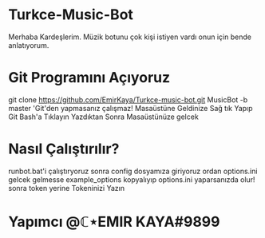 # Turkce-Music-Bot #
Merhaba Kardeşlerim.
Müzik botunu çok kişi istiyen vardı onun için bende anlatıyorum.
# Git Programını Açıyoruz #
git clone https://github.com/EmirKaya/Turkce-music-bot.git MusicBot -b master
'Git'den yapmasanız çalışmaz!
Masaüstüne Geldinize Sağ tık Yapıp Git Bash'a Tıklayın Yazdıktan Sonra Masaüstünüze gelcek
# Nasıl Çalıştırılır? #
runbot.bat'i çalıştıryoruz sonra config dosyamıza giriyoruz ordan options.ini gelcek gelmesse example_options kopyalıyıp options.ini yaparsanızda olur! sonra token yerine Tokeninizi Yazın
# Yapımcı @ℂ⋆EMIR KAYA#9899
